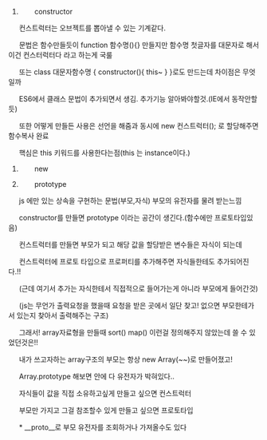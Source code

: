 ﻿1. `	`constructor

`	`컨스트럭터는 오브젝트를 뽑아낼 수 있는 기계같다.

`	`문법은 함수만들듯이 function 함수명(){} 만들지만 함수명 첫글자를 대문자로 해서 이건 컨스터럭터다 라고 하는게 국룰

`	`또는 class 대문자함수명 { constructor(){ this~ } }로도 만드는데 차이점은 무엇일까

`	`ES6에서 클래스 문법이 추가되면서 생김. 추가기능 알아봐야할것.(IE에서 동작안할듯)

`	`또한 어떻게 만들든 사용은 선언을 해줌과 동시에 new 컨스트럭터(); 로 할당해주면 함수복사 완료

`	`핵심은 this 키워드를 사용한다는점(this 는 instance이다.)



1. `	`new



1. `	`prototype

`	`js 에만 있는 상속을 구현하는 문법(부모,자식) 부모의 유전자를 물려 받는느낌

`	`constructor를 만들면 prototype 이라는 공간이 생긴다.(함수에만 프로토타입있음)

`	`컨스트럭터를 만들면 부모가 되고 해당 값을 할당받은 변수들은 자식이 되는데

`	`컨스트럭터에 프로토 타입으로 프로퍼티를 추가해주면 자식들한테도 추가되어진다.!!

`	`(근데 여기서 추가는 자식한테서 직접적으로 들어가는게 아니라 부모에게 들어간것)

`	`(js는 무언가 출력요청을 했을때 요청을 받은 곳에서 일단 찾고! 없으면 부모한테가서 있는지 찾아서 출력해주는 구조)

`	`그래서! array자료형을 만들때 sort() map() 이런걸 정의해주지 않았는데 쓸 수 있었던것은!!

`	`내가 쓰고자하는 array구조의 부모는 항상 new Array(~~)로 만들어졌고!

`	`Array.prototype 해보면 안에 다 유전자가 박혀있다..

`	`자식들이 값을 직접 소유하고싶게 만들고 싶으면 컨스트럭터

`	`부모만 가지고 그걸 참조할수 있게 만들고 싶으면 프로토타입

`	`\* \_\_proto\_\_로 부모 유전자를 조회하거나 가져올수도 있다

